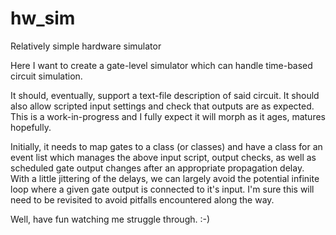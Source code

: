 # hw_sim
Relatively simple hardware simulator

Here I want to create a gate-level simulator which can handle time-based circuit simulation.

It should, eventually, support a text-file description of said circuit. It should also allow scripted input settings and check that outputs are as expected. This is a work-in-progress and I fully expect it will morph as it ages, matures hopefully.

Initially, it needs to map gates to a class (or classes) and have a class for an event list which manages the above input script, output checks, as well as scheduled gate output changes after an appropriate propagation delay. With a little jittering of the delays, we can largely avoid the potential infinite loop where a given gate output is connected to it's input. I'm sure this will need to be revisited to avoid pitfalls encountered along the way.

Well, have fun watching me struggle through. :-)
